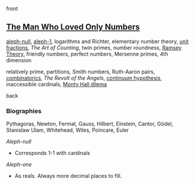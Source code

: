 front
<div class="indexcard" id="front" markdown="1">

[The Man Who Loved Only Numbers][asin] 
--------------------------------------------------
[aleph-null][alephnull], [aleph-1][aleph1], logarithms and Richter, elementary number theory,
[unit fractions][ufrac], *The Art of Counting*, twin primes, number roundness, [Ramsey Theory][ramsey], friendly numbers, perfect numbers, Mersenne primes, 4th dimension

relatively prime, partitions, Smith numbers, Ruth-Aaron pairs, [combinatorics][comb], 
*The Revolt of the Angels*, [continuum hypothesis][ch], inaccessible cardinals, [Monty Hall dilema][mh]

</div>

[asin]: http://www.amazon.com/exec/obidos/ASIN/0786884061/ref=nosim/fogus-20
[alephnull]: http://en.wikipedia.org/wiki/Aleph_number#Aleph-null
[aleph1]: http://en.wikipedia.org/wiki/Aleph_number#Aleph-one
[ch]: http://en.wikipedia.org/wiki/Aleph_number#The_continuum_hypothesis
[ufrac]: http://www.themathpage.com/ARITH/unit-fractions.htm
[ramsey]: http://books.google.com/books?id=55oXT60dC54C&dq=Ramsey+Theory&pg=PP1&ots=LnCb_JRKso&sig=4_-_Dje9nzoICA6LTSqPbh_I0dc&hl=en&sa=X&oi=book_result&resnum=1&ct=result
[comb]: http://mathworld.wolfram.com/Combinatorics.html
[mh]: http://www.earthvssoup.com/?attachment_id=738

back
<div class="indexcard-rotated" id="back" markdown="1">

### Biographies ###
Pythagoras, Newton, Fermat, Gauss, Hilbert, Einstein, Cantor, Gödel, Stanislaw Ulam, 
Whitehead, Wiles, Poincare, Euler

_Aleph-null_
- Corresponds 1-1 with cardinals

_Aleph-one_
- As reals.  Always more decimal places to fill.


</div>
